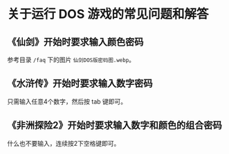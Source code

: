 # 关于运行 DOS 游戏的常见问题和解答

## 《仙剑》开始时要求输入颜色密码

参考目录 `/faq` 下的图片 `仙剑DOS版密码图.webp`。

## 《水浒传》开始时要求输入数字密码

只需输入任意4个数字，然后按 tab 键即可。

## 《非洲探险2》开始时要求输入数字和颜色的组合密码

什么也不要输入，连续按2下空格键即可。

